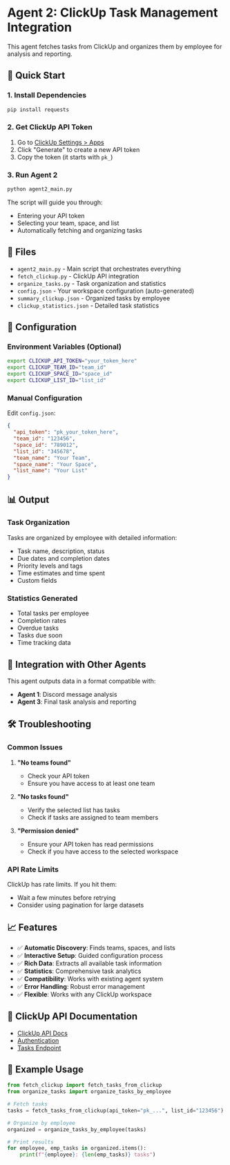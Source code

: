 # Agent 2: ClickUp Task Management Integration

This agent fetches tasks from ClickUp and organizes them by employee for analysis and reporting.

## 🚀 Quick Start

### 1. Install Dependencies
```bash
pip install requests
```

### 2. Get ClickUp API Token
1. Go to [ClickUp Settings > Apps](https://app.clickup.com/settings/apps)
2. Click "Generate" to create a new API token
3. Copy the token (it starts with `pk_`)

### 3. Run Agent 2
```bash
python agent2_main.py
```

The script will guide you through:
- Entering your API token
- Selecting your team, space, and list
- Automatically fetching and organizing tasks

## 📁 Files

- `agent2_main.py` - Main script that orchestrates everything
- `fetch_clickup.py` - ClickUp API integration
- `organize_tasks.py` - Task organization and statistics
- `config.json` - Your workspace configuration (auto-generated)
- `summary_clickup.json` - Organized tasks by employee
- `clickup_statistics.json` - Detailed task statistics

## 🔧 Configuration

### Environment Variables (Optional)
```bash
export CLICKUP_API_TOKEN="your_token_here"
export CLICKUP_TEAM_ID="team_id"
export CLICKUP_SPACE_ID="space_id"
export CLICKUP_LIST_ID="list_id"
```

### Manual Configuration
Edit `config.json`:
```json
{
  "api_token": "pk_your_token_here",
  "team_id": "123456",
  "space_id": "789012",
  "list_id": "345678",
  "team_name": "Your Team",
  "space_name": "Your Space",
  "list_name": "Your List"
}
```

## 📊 Output

### Task Organization
Tasks are organized by employee with detailed information:
- Task name, description, status
- Due dates and completion dates
- Priority levels and tags
- Time estimates and time spent
- Custom fields

### Statistics Generated
- Total tasks per employee
- Completion rates
- Overdue tasks
- Tasks due soon
- Time tracking data

## 🔄 Integration with Other Agents

This agent outputs data in a format compatible with:
- **Agent 1**: Discord message analysis
- **Agent 3**: Final task analysis and reporting


## 🛠️ Troubleshooting

### Common Issues

1. **"No teams found"**
   - Check your API token
   - Ensure you have access to at least one team

2. **"No tasks found"**
   - Verify the selected list has tasks
   - Check if tasks are assigned to team members

3. **"Permission denied"**
   - Ensure your API token has read permissions
   - Check if you have access to the selected workspace

### API Rate Limits
ClickUp has rate limits. If you hit them:
- Wait a few minutes before retrying
- Consider using pagination for large datasets

## 📈 Features

- ✅ **Automatic Discovery**: Finds teams, spaces, and lists
- ✅ **Interactive Setup**: Guided configuration process
- ✅ **Rich Data**: Extracts all available task information
- ✅ **Statistics**: Comprehensive task analytics
- ✅ **Compatibility**: Works with existing agent system
- ✅ **Error Handling**: Robust error management
- ✅ **Flexible**: Works with any ClickUp workspace

## 🔗 ClickUp API Documentation

- [ClickUp API Docs](https://clickup.com/api)
- [Authentication](https://clickup.com/api/authentication)
- [Tasks Endpoint](https://clickup.com/api/clickupreference/operation/GetTasks)

## 📝 Example Usage

```python
from fetch_clickup import fetch_tasks_from_clickup
from organize_tasks import organize_tasks_by_employee

# Fetch tasks
tasks = fetch_tasks_from_clickup(api_token="pk_...", list_id="123456")

# Organize by employee
organized = organize_tasks_by_employee(tasks)

# Print results
for employee, emp_tasks in organized.items():
    print(f"{employee}: {len(emp_tasks)} tasks")
```
